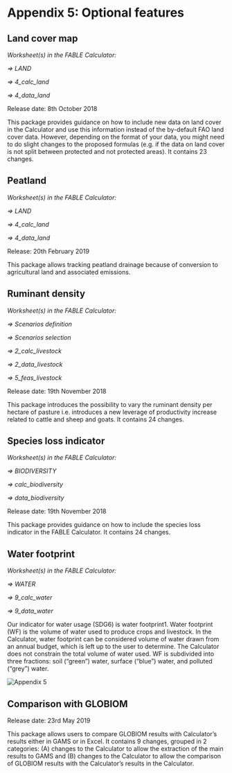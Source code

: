 # Appendix 5: Optional features

## Land cover map

_Worksheet(s) in the FABLE Calculator:_

_⇒ LAND_

_⇒ 4_calc_land_

_⇒ 4_data_land_

Release date: 8th October 2018 

This package provides guidance on how to include new data on land cover in the Calculator and use this information instead of the by-default FAO land cover data. However, depending on the format of your data, you might need to do slight changes to the proposed formulas (e.g. if the data on land cover is not split between protected and not protected areas). It contains 23 changes.

## Peatland

_Worksheet(s) in the FABLE Calculator:_

_⇒ LAND_

_⇒ 4_calc_land_

_⇒ 4_data_land_

Release: 20th February 2019

This package allows tracking peatland drainage because of conversion to agricultural land and associated emissions.

## Ruminant density

_Worksheet(s) in the FABLE Calculator:_

_⇒ Scenarios definition_

_⇒ Scenarios selection_

_⇒ 2_calc_livestock_

_⇒ 2_data_livestock_

_⇒ 5_feas_livestock_

Release date: 19th November 2018

This package introduces the possibility to vary the ruminant density per hectare of pasture i.e. introduces a new leverage of productivity increase related to cattle and sheep and goats. It contains 24 changes.

## Species loss indicator

_Worksheet(s) in the FABLE Calculator:_

_⇒ BIODIVERSITY_

_⇒ calc_biodiversity_

_⇒ data_biodiversity_

Release date: 19th November 2018

This package provides guidance on how to include the species loss indicator in the FABLE Calculator. It contains 24 changes.

## Water footprint

_Worksheet(s) in the FABLE Calculator:_

_⇒ WATER_

_⇒ 9_calc_water_

_⇒ 9_data_water_

Our indicator for water usage (SDG6) is water footprint1. Water footprint (WF) is the volume of water used to produce crops and livestock. In the Calculator, water footprint can be considered volume of water drawn from an annual budget, which is left up to the user to determine. The Calculator does not constrain the total volume of water used. WF is subdivided into three fractions: soil (“green”) water, surface (“blue”) water, and polluted (“grey”) 
water.

![Appendix 5](https://user-images.githubusercontent.com/68918893/88809467-76763c00-d1b4-11ea-9983-64e62db4369b.png)

## Comparison with GLOBIOM

Release date: 23rd May 2019

This package allows users to compare GLOBIOM results with Calculator’s results either in GAMS or in Excel. It contains 9 changes, grouped in 2 categories: (A) changes to the Calculator to allow the extraction of the main results to GAMS and (B) changes to the Calculator to allow the comparison of GLOBIOM results with the Calculator’s results in the Calculator.
